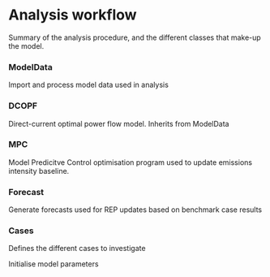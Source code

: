 # Analysis workflow
Summary of the analysis procedure, and the different classes that make-up the model.

### ModelData
Import and process model data used in analysis

### DCOPF
Direct-current optimal power flow model. Inherits from ModelData

### MPC
Model Predicitve Control optimisation program used to update emissions intensity baseline.

### Forecast
Generate forecasts used for REP updates based on benchmark case results

### Cases
Defines the different cases to investigate



Initialise model parameters


